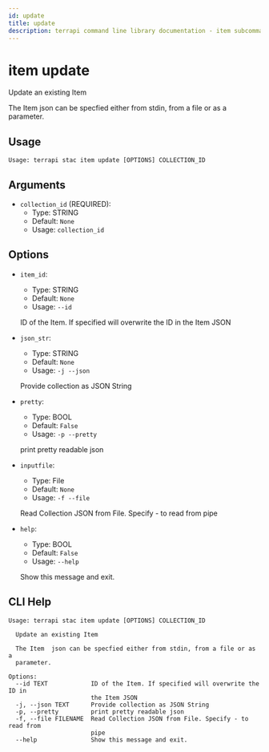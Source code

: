 ```yaml
---
id: update
title: update
description: terrapi command line library documentation - item subcommand
---
```


# item update

Update an existing Item 

The Item  json can be specfied either from stdin, from a file or as a parameter.


## Usage

```
Usage: terrapi stac item update [OPTIONS] COLLECTION_ID
```

## Arguments

* `collection_id` (REQUIRED):
    * Type: STRING
    * Default: `None`
    * Usage: `collection_id`


## Options

* `item_id`:
    * Type: STRING
    * Default: `None`
    * Usage: `--id`

    ID of the Item. If specified will overwrite the ID in the Item JSON



* `json_str`:
    * Type: STRING
    * Default: `None`
    * Usage: `-j
--json`

    Provide collection as JSON String



* `pretty`:
    * Type: BOOL
    * Default: `False`
    * Usage: `-p
--pretty`

    print pretty readable json



* `inputfile`:
    * Type: File
    * Default: `None`
    * Usage: `-f
--file`

    Read Collection JSON from File. Specify - to read from pipe



* `help`:
    * Type: BOOL
    * Default: `False`
    * Usage: `--help`

    Show this message and exit.



## CLI Help

```
Usage: terrapi stac item update [OPTIONS] COLLECTION_ID

  Update an existing Item

  The Item  json can be specfied either from stdin, from a file or as a
  parameter.

Options:
  --id TEXT            ID of the Item. If specified will overwrite the ID in
                       the Item JSON
  -j, --json TEXT      Provide collection as JSON String
  -p, --pretty         print pretty readable json
  -f, --file FILENAME  Read Collection JSON from File. Specify - to read from
                       pipe
  --help               Show this message and exit.
```

